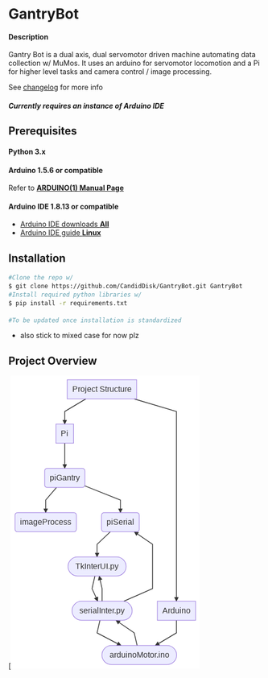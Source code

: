 # GantryBot


#### Description
Gantry Bot is a dual axis, dual servomotor driven machine automating data collection w/ MuMos. It uses an arduino for servomotor locomotion and a Pi for higher level tasks and camera control / image processing.

See [changelog](CHANGELOG.md) for more info
##### *Currently requires an instance of Arduino IDE*

## Prerequisites

#### Python 3.x

#### Arduino 1.5.6 or compatible

Refer to [**ARDUINO(1) Manual Page**](https://github.com/arduino/Arduino/blob/master/build/shared/manpage.adoc)

#### Arduino IDE 1.8.13 or compatible
* [Arduino IDE downloads **All**](https://www.arduino.cc/en/software)
* [Arduino IDE guide **Linux**](https://www.arduino.cc/en/guide/linux)


## Installation

``` bash
#Clone the repo w/ 
$ git clone https://github.com/CandidDisk/GantryBot.git GantryBot
#Install required python libraries w/
$ pip install -r requirements.txt

#To be updated once installation is standardized
```

* also stick to mixed case for now plz

## Project Overview

[![](./mermaidJs/overviewGraph/flow-md-mermaid.png)